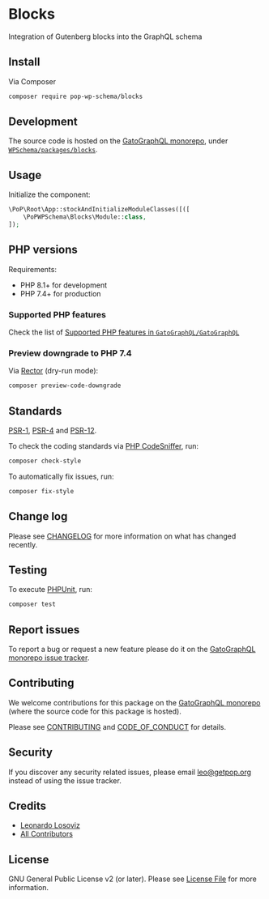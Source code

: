 # Blocks

<!--
[![Build Status][ico-travis]][link-travis]
[![Quality Score][ico-code-quality]][link-code-quality]
[![Software License][ico-license]](LICENSE.md)
[![Latest Version on Packagist][ico-version]][link-packagist]
[![Coverage Status][ico-scrutinizer]][link-scrutinizer]
[![Total Downloads][ico-downloads]][link-downloads]
-->

Integration of Gutenberg blocks into the GraphQL schema

## Install

Via Composer

``` bash
composer require pop-wp-schema/blocks
```

## Development

The source code is hosted on the [GatoGraphQL monorepo](https://github.com/GatoGraphQL/GatoGraphQL), under [`WPSchema/packages/blocks`](https://github.com/GatoGraphQL/GatoGraphQL/tree/master/layers/WPSchema/packages/blocks).

## Usage

Initialize the component:

``` php
\PoP\Root\App::stockAndInitializeModuleClasses([([
    \PoPWPSchema\Blocks\Module::class,
]);
```

## PHP versions

Requirements:

- PHP 8.1+ for development
- PHP 7.4+ for production

### Supported PHP features

Check the list of [Supported PHP features in `GatoGraphQL/GatoGraphQL`](https://github.com/GatoGraphQL/GatoGraphQL/blob/master/docs/supported-php-features.md)

### Preview downgrade to PHP 7.4

Via [Rector](https://github.com/rectorphp/rector) (dry-run mode):

```bash
composer preview-code-downgrade
```

## Standards

[PSR-1](https://www.php-fig.org/psr/psr-1), [PSR-4](https://www.php-fig.org/psr/psr-4) and [PSR-12](https://www.php-fig.org/psr/psr-12).

To check the coding standards via [PHP CodeSniffer](https://github.com/squizlabs/PHP_CodeSniffer), run:

``` bash
composer check-style
```

To automatically fix issues, run:

``` bash
composer fix-style
```

## Change log

Please see [CHANGELOG](CHANGELOG.md) for more information on what has changed recently.

## Testing

To execute [PHPUnit](https://phpunit.de/), run:

``` bash
composer test
```

## Report issues

To report a bug or request a new feature please do it on the [GatoGraphQL monorepo issue tracker](https://github.com/GatoGraphQL/GatoGraphQL/issues).

## Contributing

We welcome contributions for this package on the [GatoGraphQL monorepo](https://github.com/GatoGraphQL/GatoGraphQL) (where the source code for this package is hosted).

Please see [CONTRIBUTING](CONTRIBUTING.md) and [CODE_OF_CONDUCT](CODE_OF_CONDUCT.md) for details.

## Security

If you discover any security related issues, please email leo@getpop.org instead of using the issue tracker.

## Credits

- [Leonardo Losoviz][link-author]
- [All Contributors][link-contributors]

## License

GNU General Public License v2 (or later). Please see [License File](LICENSE.md) for more information.

[ico-version]: https://img.shields.io/packagist/v/pop-wp-schema/blocks.svg?style=flat-square
[ico-license]: https://img.shields.io/badge/license-GPLv2-brightgreen.svg?style=flat-square
[ico-travis]: https://img.shields.io/travis/pop-wp-schema/blocks/master.svg?style=flat-square
[ico-scrutinizer]: https://img.shields.io/scrutinizer/coverage/g/pop-wp-schema/blocks.svg?style=flat-square
[ico-code-quality]: https://img.shields.io/scrutinizer/g/pop-wp-schema/blocks.svg?style=flat-square
[ico-downloads]: https://img.shields.io/packagist/dt/pop-wp-schema/blocks.svg?style=flat-square

[link-packagist]: https://packagist.org/packages/pop-wp-schema/blocks
[link-travis]: https://travis-ci.org/pop-wp-schema/blocks
[link-scrutinizer]: https://scrutinizer-ci.com/g/pop-wp-schema/blocks/code-structure
[link-code-quality]: https://scrutinizer-ci.com/g/pop-wp-schema/blocks
[link-downloads]: https://packagist.org/packages/pop-wp-schema/blocks
[link-author]: https://github.com/leoloso
[link-contributors]: ../../../../../../contributors

